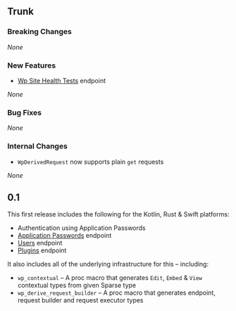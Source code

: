 ## Trunk

### Breaking Changes

_None_

### New Features

- [Wp Site Health Tests](https://developer.wordpress.org/rest-api/reference/wp-site-health-tests/) endpoint

_None_

### Bug Fixes

_None_

### Internal Changes

- `WpDerivedRequest` now supports plain `get` requests

_None_

## 0.1

This first release includes the following for the Kotlin, Rust & Swift platforms:
- Authentication using Application Passwords
- [Application Passwords](https://developer.wordpress.org/rest-api/reference/application-passwords/) endpoint
- [Users](https://developer.wordpress.org/rest-api/reference/users/) endpoint
- [Plugins](https://developer.wordpress.org/rest-api/reference/plugins/) endpoint

It also includes all of the underlying infrastructure for this – including:
- `wp_contextual` – A proc macro that generates `Edit`, `Embed` & `View` contextual types from given Sparse type
- `wp_derive_request_builder` – A proc macro that generates endpoint, request builder and request executor types
